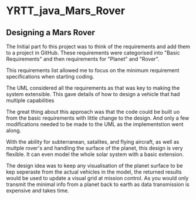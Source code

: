 # YRTT_java_Mars_Rover
## Designing a Mars Rover

The Initial part fo this project was to think of the requirements and add them to a project in GitHub. These 
requirements were categorised into "Basic Requirements" and then requirements for "Planet" and "Rover".

This requirements list allowed me to focus on the minimum requirement specifications 
when starting coding.

The UML considered all the requirements as that was key to making the system extensible. This gave 
details of how to design a vehicle that had multiple capabilities 

The great thing about this approach was that the code could be built uo from the basic requirements with little change
to the design. And only a few modifications needed to be made to the UML as the implementstion went along.

With the ability for subterranean, satalites, and flying aircraft, as well as multple rover's and handling the surface 
of the planet, this design is very flexible. It can even model the whole solar system with a basic extension.

The design idea was to keep any visualisation of the planet surface to be kep seperaste from the actual vehicles in 
the model, the returned results would be used to update a visual grid at mission control. As you would only transmit 
the minimal info from a planet back to earth as data transmission is expensive and takes time.


